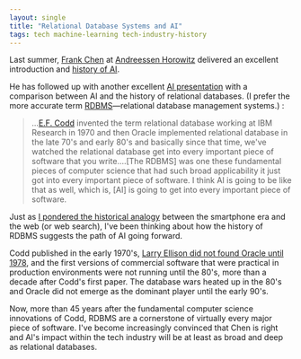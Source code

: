 ```yaml
---
layout: single
title: "Relational Database Systems and AI"
tags: tech machine-learning tech-industry-history
---
```


Last summer,  [Frank Chen](https://a16z.com/author/frank-chen/) at [Andreessen Horowitz](https://a16z.com/) delivered an excellent introduction and [history of AI](http://a16z.com/2016/06/10/ai-deep-learning-machines/).

He has followed up with another excellent [AI presentation](https://vimeo.com/215926017) with a comparison between AI and the history of relational databases. (I prefer the more accurate term [RDBMS](https://en.wikipedia.org/wiki/Relational_database_management_system)—relational database management systems.) :

>...[E.F. Codd](https://en.wikipedia.org/wiki/Edgar_F._Codd) invented the term relational database working at IBM Research in 1970 and then Oracle implemented relational database in the late 70's and early 80's and basically since that time, we've watched the relational database get into every important piece of software that you write....[The RDBMS] was one these fundamental pieces of computer science that had such broad applicability it just got into every important piece of software. I think AI is going to be like that as well, which is, [AI] is going to get into every important piece of software.

Just as [I pondered the historical analogy](/blog/2014/what-time-is-it-in-the-mobile-revolution/) between the smartphone era and the web (or web search), I've been thinking about how the history of RDBMS suggests the path of AI going forward.

Codd published in the early 1970's, [Larry Ellison did not found Oracle until 1978](https://en.wikipedia.org/wiki/Oracle_Corporation#History), and the first versions of commercial software that were practical in production environments were not running until the 80's, more than a decade after Codd's first paper. The database wars heated up in the 80's and Oracle did not emerge as the dominant player until the early 90's.

Now, more than 45 years after the fundamental computer science innovations of Codd, RDBMS are a cornerstone of virtually every major piece of software. I've become increasingly convinced that Chen is right and AI's impact within the tech industry will be at least as broad and deep as relational databases. 

